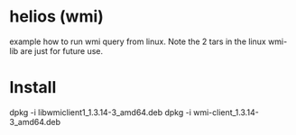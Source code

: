 helios (wmi)
======

example how to run wmi query from linux.
Note the 2 tars in the linux wmi-lib are just for future use.

Install
=======
dpkg -i libwmiclient1_1.3.14-3_amd64.deb
dpkg -i wmi-client_1.3.14-3_amd64.deb


